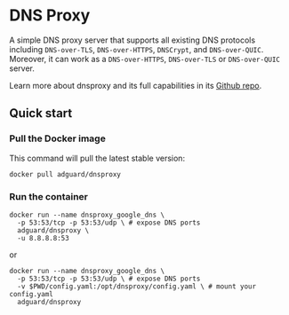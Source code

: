 # DNS Proxy

A simple DNS proxy server that supports all existing DNS protocols including
`DNS-over-TLS`, `DNS-over-HTTPS`, `DNSCrypt`, and `DNS-over-QUIC`. Moreover,
it can work as a `DNS-over-HTTPS`, `DNS-over-TLS` or `DNS-over-QUIC` server.

Learn more about dnsproxy and its full capabilities in
its [Github repo][dnsproxy].

[dnsproxy]: https://github.com/AdguardTeam/dnsproxy

## Quick start

### Pull the Docker image

This command will pull the latest stable version:

```shell
docker pull adguard/dnsproxy
```

### Run the container

```shell
docker run --name dnsproxy_google_dns \
  -p 53:53/tcp -p 53:53/udp \ # expose DNS ports
  adguard/dnsproxy \
  -u 8.8.8.8:53
```
or
```shell
docker run --name dnsproxy_google_dns \
  -p 53:53/tcp -p 53:53/udp \ # expose DNS ports
  -v $PWD/config.yaml:/opt/dnsproxy/config.yaml \ # mount your config.yaml
  adguard/dnsproxy
```
